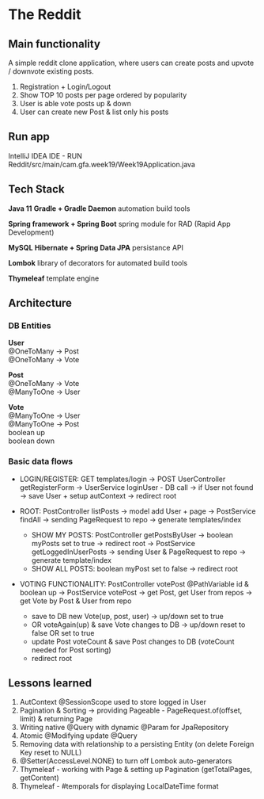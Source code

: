 # The Reddit

## Main functionality
A simple reddit clone application, where users can create posts and upvote / downvote existing posts.

1. Registration + Login/Logout
2. Show TOP 10 posts per page ordered by popularity
3. User is able vote posts up & down
4. User can create new Post & list only his posts


## Run app
IntelliJ IDEA IDE - RUN Reddit/src/main/cam.gfa.week19/Week19Application.java

## Tech Stack
**Java 11**
**Gradle + Gradle Daemon**
automation build tools

**Spring framework + Spring Boot**
spring module for RAD (Rapid App Development)

**MySQL**
**Hibernate + Spring Data JPA**
persistance API

**Lombok**
library of decorators for automated build tools

**Thymeleaf**
template engine


## Architecture
### DB Entities
**User**\
@OneToMany -> Post\
@OneToMany -> Vote

**Post**\
@OneToMany -> Vote\
@ManyToOne -> User

**Vote**\
@ManyToOne -> User\
@ManyToOne -> Post\
boolean up\
boolean down

### Basic data flows
* LOGIN/REGISTER: GET templates/login -> POST UserController getRegisterForm -> UserService loginUser - DB call 
-> if User not found -> save User + setup autContext -> redirect root

* ROOT: PostController listPosts ->  model add User + page -> PostService findAll -> sending PageRequest to repo -> generate templates/index
    - SHOW MY POSTS: PostController getPostsByUser -> boolean myPosts set to true -> redirect root -> PostService getLoggedInUserPosts
      -> sending User & PageRequest to repo -> generate template/index
    - SHOW ALL POSTS: boolean myPost set to false -> redirect root

* VOTING FUNCTIONALITY: PostController votePost @PathVariable id & boolean up ->  PostService votePost -> get Post, get User from repos
-> get Vote by Post & User from repo
    - save to DB new Vote(up, post, user) -> up/down set to true
    - OR voteAgain(up) & save Vote changes to DB -> up/down reset to false OR set to true
    - update Post voteCount & save Post changes to DB (voteCount needed for Post sorting)
    - redirect root


## Lessons learned  
1. AutContext @SessionScope used to store logged in User
2. Pagination & Sorting -> providing Pageable - PageRequest.of(offset, limit) & returning Page
3. Writing native @Query with dynamic @Param for JpaRepository
4. Atomic @Modifying update @Query 
5. Removing data with relationship to a persisting Entity (on delete Foreign Key reset to NULL)
6. @Setter(AccessLevel.NONE) to turn off Lombok auto-generators
7. Thymeleaf - working with Page & setting up Pagination (getTotalPages, getContent)
8. Thymeleaf - #temporals for displaying LocalDateTime format

